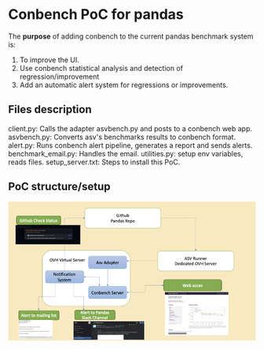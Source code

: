 # Conbench PoC for pandas


The **purpose** of adding conbench to the current pandas benchmark system 
is:
1. To improve the UI.
2. Use conbench statistical analysis and detection of regression/improvement
3. Add an automatic alert system for  regressions or improvements.

## Files description
client.py: Calls the adapter asvbench.py and posts to a conbench web app.
asvbench.py: Converts asv's benchmarks results to conbench format.
alert.py: Runs conbench alert pipeline, generates a report and sends alerts.
benchmark_email.py: Handles the email.
utilities.py: setup env variables, reads files.
setup_server.txt: Steps to install this PoC.

## PoC structure/setup
![Setup](setup_pic.png "Setup")